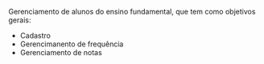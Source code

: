 Gerenciamento de alunos do ensino fundamental, que tem como objetivos gerais:

- Cadastro
- Gerencimanento de frequência
- Gerenciamento de notas